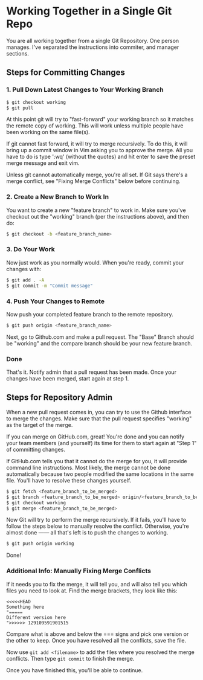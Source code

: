 # Working Together in a Single Git Repo

You are all working together from a single Git Repository. One person manages. I've separated the instructions into commiter, and manager sections.

## Steps for Committing Changes

### 1. Pull Down Latest Changes to Your Working Branch
```bash
$ git checkout working
$ git pull
```

At this point git will try to "fast-forward" your working branch so it matches the remote copy of working. This will work unless multiple people have been working on the same file(s). 

If git cannot fast forward, it will try to merge recursively. To do this, it will bring up a commit window in Vim asking you to approve the merge. All you have to do is type ':wq' (without the quotes) and hit enter to save the preset merge message and exit vim.

Unless git cannot automatically merge, you're all set. If Git says there's a merge conflict, see "Fixing Merge Conflicts" below before continuing.

### 2. Create a New Branch to Work In

You want to create a new "feature branch" to work in. Make sure you've checkout out the "working" branch (per the instructions above), and then do:

```bash
$ git checkout -b <feature_branch_name>
```

### 3. Do Your Work

Now just work as you normally would. When you're ready, commit your changes with:

```bash
$ git add . -A
$ git commit -m "Commit message"
```

### 4. Push Your Changes to Remote

Now push your completed feature branch to the remote repository.

```bash
$ git push origin <feature_branch_name>
```

Next, go to Github.com and make a pull request. The "Base" Branch should be "working" and the compare branch should be your new feature branch.

### Done

That's it. Notify admin that a pull request has been made. Once your changes have been merged, start again at step 1.


## Steps for Repository Admin

When a new pull request comes in, you can try to use the Github interface to merge the changes. Make sure that the pull request specifies "working" as the target of the merge. 

If you can merge on GitHub.com, great! You're done and you can notify your team members (and yourself) its time for them to start again at "Step 1" of committing changes.

If GitHub.com tells you that it cannot do the merge for you, it will provide command line instructions. Most likely, the merge cannot be done automatically because two people modified the same locations in the same file. You'll have to resolve these changes yourself.

```bash
$ git fetch <feature_branch_to_be_merged>
$ git branch <feature_branch_to_be_merged> origin/<feature_branch_to_be_merged>
$ git checkout working
$ git merge <feature_branch_to_be_merged>
```

Now Git will try to perform the merge recursively. If it fails, you'll have to follow the steps below to manually resolve the conflict. Otherwise, you're almost done —— all that's left is to push the changes to working.

```bash
$ git push origin working
```

Done!


### Additional Info: Manually Fixing Merge Conflicts
If it needs you to fix the merge, it will tell you, and will also tell you which files you need to look at. Find the merge brackets, they look like this: 

```
<<<<<HEAD
Something here
"=====
Different version here
">>>>>> 129109591901515
```

Compare what is above and below the === signs and pick one version or the other to keep. Once you have resolved all the conflicts, save the file.

Now use `git add <filename>` to add the files where you resolved the merge conflicts. Then type `git commit` to finish the merge.

Once you have finished this, you'll be able to continue.